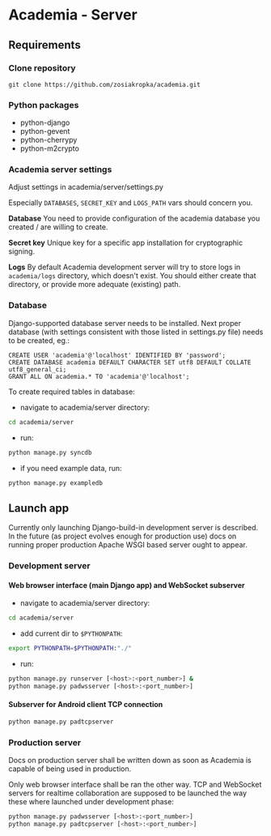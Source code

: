 Academia - Server
=================

Requirements
------------

### Clone repository

    git clone https://github.com/zosiakropka/academia.git

### Python packages

- python-django
- python-gevent
- python-cherrypy
- python-m2crypto

### Academia server settings

Adjust settings in academia/server/settings.py

Especially `DATABASES`, `SECRET_KEY` and `LOGS_PATH` vars should concern you.

**Database** You need to provide configuration of the academia database you
created / are willing to create.

**Secret key** Unique key for a specific app installation for cryptographic
signing.

**Logs** By default Academia development server will try to store logs in
`academia/logs` directory, which doesn't exist. You should either create that
directory, or provide more adequate (existing) path.

### Database

Django-supported database server needs to be installed.
Next proper database (with settings consistent with those listed in settings.py
file) needs to be created, eg.:

```mysql
CREATE USER 'academia'@'localhost' IDENTIFIED BY 'password';
CREATE DATABASE academia DEFAULT CHARACTER SET utf8 DEFAULT COLLATE utf8_general_ci;
GRANT ALL ON academia.* TO 'academia'@'localhost';
```

To create required tables in database:

- navigate to academia/server directory:

```bash
cd academia/server
```

- run:

```bash
python manage.py syncdb
```

- if you need example data, run:


```bash
python manage.py exampledb
```

Launch app
----------

Currently only launching Django-build-in development server is described. In
the future (as project evolves enough for production use) docs on running
proper production Apache WSGI based server ought to appear.

### Development server

#### Web browser interface (main Django app) and WebSocket subserver

- navigate to academia/server directory:

```bash
cd academia/server
```

- add current dir to `$PYTHONPATH`:

```bash
export PYTHONPATH=$PYTHONPATH:"./"
```

- run:

```bash
python manage.py runserver [<host>:<port_number>] &
python manage.py padwsserver [<host>:<port_number>]
```

#### Subserver for Android client TCP connection

```bash
python manage.py padtcpserver
```

### Production server

Docs on production server shall be written down as soon as Academia is capable of being used in production.

Only web browser interface shall be ran the other way. TCP and WebSocket servers for realtime collaboration are supposed to be launched the way these where launched under development phase:

```bash
python manage.py padwsserver [<host>:<port_number>]
python manage.py padtcpserver [<host>:<port_number>]
```
